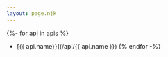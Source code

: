 ```yaml
---
layout: page.njk
---
```

{%- for api in apis %}
* [{{ api.name}}](/api/{{ api.name }})
{% endfor -%}